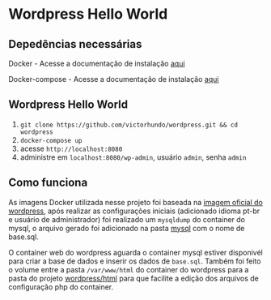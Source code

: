# Wordpress Hello World

## Depedências necessárias

Docker - Acesse a documentação de instalação [aqui](https://docs.docker.com/engine/installation/linux)

Docker-compose - Acesse a documentação de instalação [aqui](https://docs.docker.com/compose/install/)

## Wordpress Hello World

1. `git clone https://github.com/victorhundo/wordpress.git && cd wordpress`
2. `docker-compose up`
3. acesse `http://localhost:8080`
4. administre em `localhost:8080/wp-admin`, usuário `admin`, senha `admin`

## Como funciona

As imagens Docker utilizada nesse projeto foi baseada na [imagem oficial do wordpress](https://hub.docker.com/_/wordpress/), após realizar as configurações iniciais (adicionado idioma pt-br e usuário de administrador) foi realizado um `mysqldump` do container do mysql, o arquivo gerado foi adicionado na pasta [mysql](https://github.com/victorhundo/wordpress//tree/master/mysql) com o nome de base.sql.

O container web do wordpress aguarda o container mysql estiver disponivél para criar a base de dados e inserir os dados de `base.sql`. Também foi feito o volume entre a pasta `/var/www/html` do container do wordpress para a pasta do projeto [wordpress/html](hhttps://github.com/victorhundo/wordpress/tree/master/wordpress/html) para que facilite a edição dos arquivos de configuração php do container.
